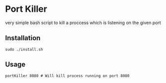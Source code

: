 # Port Killer
very simple bash script to kill a proccess which is listening on the given port

## Installation
```
sudo ./install.sh
```

## Usage
```
portKiller 8080 # Will kill process running on port 8080
```
